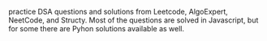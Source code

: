 
practice DSA questions and solutions from Leetcode, AlgoExpert, NeetCode, and Structy. 
Most of the questions are solved in Javascript, but for some there are Pyhon solutions available as well.

